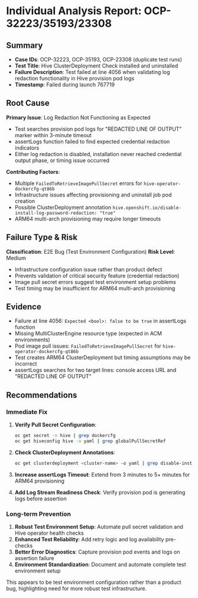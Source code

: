 # Individual Analysis Report: OCP-32223/35193/23308

## Summary
- **Case IDs**: OCP-32223, OCP-35193, OCP-23308 (duplicate test runs)
- **Test Title**: Hive ClusterDeployment Check installed and uninstalled
- **Failure Description**: Test failed at line 4056 when validating log redaction functionality in Hive provision pod logs
- **Timestamp**: Failed during launch 767719

## Root Cause
**Primary Issue**: Log Redaction Not Functioning as Expected
- Test searches provision pod logs for "REDACTED LINE OF OUTPUT" marker within 3-minute timeout
- assertLogs function failed to find expected credential redaction indicators
- Either log redaction is disabled, installation never reached credential output phase, or timing issue occurred

**Contributing Factors**:
- Multiple `FailedToRetrieveImagePullSecret` errors for `hive-operator-dockercfg-qt86b`
- Infrastructure issues affecting provisioning and uninstall job pod creation
- Possible ClusterDeployment annotation `hive.openshift.io/disable-install-log-password-redaction: "true"`
- ARM64 multi-arch provisioning may require longer timeouts

## Failure Type & Risk
**Classification**: E2E Bug (Test Environment Configuration)
**Risk Level**: Medium
- Infrastructure configuration issue rather than product defect
- Prevents validation of critical security feature (credential redaction)
- Image pull secret errors suggest test environment setup problems
- Test timing may be insufficient for ARM64 multi-arch provisioning

## Evidence
- Failure at line 4056: `Expected <bool>: false to be true` in assertLogs function
- Missing MultiClusterEngine resource type (expected in ACM environments)
- Pod image pull issues: `FailedToRetrieveImagePullSecret` for `hive-operator-dockercfg-qt86b`
- Test creates ARM64 ClusterDeployment but timing assumptions may be incorrect
- assertLogs searches for two target lines: console access URL and "REDACTED LINE OF OUTPUT"

## Recommendations

### Immediate Fix
1. **Verify Pull Secret Configuration**:
   ```bash
   oc get secret -n hive | grep dockercfg
   oc get hiveconfig hive -o yaml | grep globalPullSecretRef
   ```

2. **Check ClusterDeployment Annotations**:
   ```bash
   oc get clusterdeployment <cluster-name> -o yaml | grep disable-install-log-password-redaction
   ```

3. **Increase assertLogs Timeout**: Extend from 3 minutes to 5+ minutes for ARM64 provisioning

4. **Add Log Stream Readiness Check**: Verify provision pod is generating logs before assertion

### Long-term Prevention
1. **Robust Test Environment Setup**: Automate pull secret validation and Hive operator health checks
2. **Enhanced Test Reliability**: Add retry logic and log availability pre-checks
3. **Better Error Diagnostics**: Capture provision pod events and logs on assertion failure
4. **Environment Standardization**: Document and automate complete test environment setup

This appears to be test environment configuration rather than a product bug, highlighting need for more robust test infrastructure.